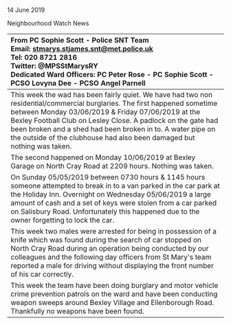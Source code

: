 14 June 2019

Neighbourhood Watch News

| From PC Sophie Scott - Police SNT Team <br>Email: [stmarys.stjames.snt@met.police.uk](mailto:stmarys.stjames.snt@met.police.uk) <br>Tel: 020 8721 2816 <br>Twitter: @MPSStMarysRY <br>Dedicated Ward Officers: PC Peter Rose - PC Sophie Scott - PCSO Lovyna Dee - PCSO Angel Parnell                                                                                                    |
| :--------------------------------------------------------------------------------------------------------------------------------------------------------------------------------------------------------------------------------------------------------------------------------------------------------------------------------------------------------------------------------------- |
| This week the wad has been fairly quiet. We have had two non residential/commercial burglaries. The first happened sometime between Monday 03/06/2019 & Friday 07/06/2019 at the Bexley Football Club on Lesley Close. A padlock on the gate had been broken and a shed had been broken in to. A water pipe on the outside of the clubhouse had also been damaged but nothing was taken. |
| The second happened on Monday 10/06/2019 at Bexley Garage on North Cray Road at 2209 hours. Nothing was taken.                                                                                                                                                                                                                                                                           |
| On Sunday 05/05/2019 between 0730 hours & 1145 hours someone attempted to break in to a van parked in the car park at the Holiday Inn. Overnight on Wednesday 05/06/2019 a large amount of cash and a set of keys were stolen from a car parked on Salisbury Road. Unfortunately this happened due to the owner forgetting to lock the car.                                              |
| This week two males were arrested for being in possession of a knife which was found during the search of car stopped on North Cray Road during an operation being conducted by our colleagues and the following day officers from St Mary's team reported a male for driving without displaying the front number of his car correctly.                                                  |
| This week the team have been doing burglary and motor vehicle crime prevention patrols on the ward and have been conducting weapon sweeps around Bexley Village and Ellenborough Road. Thankfully no weapons have been found.                                                                                                                                                            |
